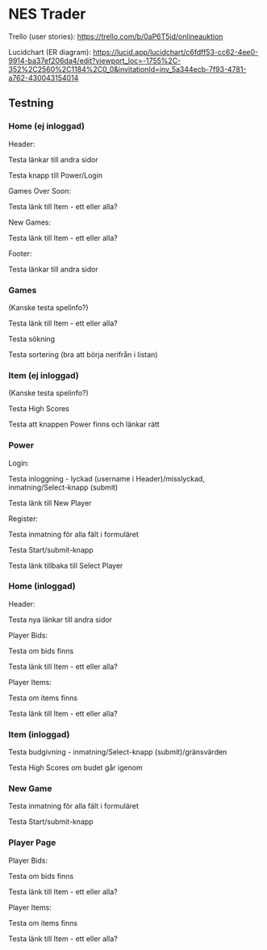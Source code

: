 # NES Trader

Trello (user stories): https://trello.com/b/0aP6T5jd/onlineauktion

Lucidchart (ER diagram): https://lucid.app/lucidchart/c6fdff53-cc62-4ee0-9914-ba37ef206da4/edit?viewport_loc=-1755%2C-352%2C2560%2C1184%2C0_0&invitationId=inv_5a344ecb-7f93-4781-a762-430043154014

## Testning

### Home (ej inloggad)
Header:

Testa länkar till andra sidor

Testa knapp till Power/Login

Games Over Soon:

Testa länk till Item - ett eller alla?

New Games:

Testa länk till Item - ett eller alla?

Footer:

Testa länkar till andra sidor

### Games
(Kanske testa spelinfo?)

Testa länk till Item - ett eller alla?

Testa sökning

Testa sortering (bra att börja nerifrån i listan)

### Item (ej inloggad)
(Kanske testa spelinfo?)

Testa High Scores

Testa att knappen Power finns och länkar rätt

### Power
Login:

Testa inloggning - lyckad (username i Header)/misslyckad, inmatning/Select-knapp (submit)

Testa länk till New Player

Register:

Testa inmatning för alla fält i formuläret

Testa Start/submit-knapp

Testa länk tillbaka till Select Player

### Home (inloggad)
Header:

Testa nya länkar till andra sidor

Player Bids:

Testa om bids finns

Testa länk till Item - ett eller alla?

Player Items:

Testa om items finns

Testa länk till Item - ett eller alla?

### Item (inloggad)
Testa budgivning - inmatning/Select-knapp (submit)/gränsvärden

Testa High Scores om budet går igenom

### New Game
Testa inmatning för alla fält i formuläret

Testa Start/submit-knapp

### Player Page
Player Bids:

Testa om bids finns

Testa länk till Item - ett eller alla?

Player Items:

Testa om items finns

Testa länk till Item - ett eller alla?

